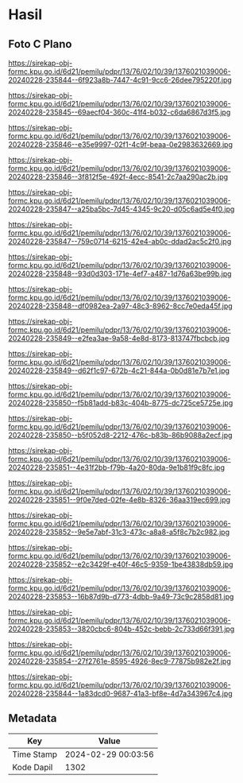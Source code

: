 # Hasil

## Foto C Plano

https://sirekap-obj-formc.kpu.go.id/6d21/pemilu/pdpr/13/76/02/10/39/1376021039006-20240228-235844--6f923a8b-7447-4c91-9cc6-26dee795220f.jpg

https://sirekap-obj-formc.kpu.go.id/6d21/pemilu/pdpr/13/76/02/10/39/1376021039006-20240228-235845--69aecf04-360c-41f4-b032-c6da6867d3f5.jpg

https://sirekap-obj-formc.kpu.go.id/6d21/pemilu/pdpr/13/76/02/10/39/1376021039006-20240228-235846--e35e9997-02f1-4c9f-beaa-0e2983632669.jpg

https://sirekap-obj-formc.kpu.go.id/6d21/pemilu/pdpr/13/76/02/10/39/1376021039006-20240228-235846--3f812f5e-492f-4ecc-8541-2c7aa290ac2b.jpg

https://sirekap-obj-formc.kpu.go.id/6d21/pemilu/pdpr/13/76/02/10/39/1376021039006-20240228-235847--a25ba5bc-7d45-4345-9c20-d05c6ad5e4f0.jpg

https://sirekap-obj-formc.kpu.go.id/6d21/pemilu/pdpr/13/76/02/10/39/1376021039006-20240228-235847--759c0714-6215-42e4-ab0c-ddad2ac5c2f0.jpg

https://sirekap-obj-formc.kpu.go.id/6d21/pemilu/pdpr/13/76/02/10/39/1376021039006-20240228-235848--93d0d303-171e-4ef7-a487-1d76a63be99b.jpg

https://sirekap-obj-formc.kpu.go.id/6d21/pemilu/pdpr/13/76/02/10/39/1376021039006-20240228-235848--df0982ea-2a97-48c3-8962-8cc7e0eda45f.jpg

https://sirekap-obj-formc.kpu.go.id/6d21/pemilu/pdpr/13/76/02/10/39/1376021039006-20240228-235849--e2fea3ae-9a58-4e8d-8173-813747fbcbcb.jpg

https://sirekap-obj-formc.kpu.go.id/6d21/pemilu/pdpr/13/76/02/10/39/1376021039006-20240228-235849--d62f1c97-672b-4c21-844a-0b0d81e7b7e1.jpg

https://sirekap-obj-formc.kpu.go.id/6d21/pemilu/pdpr/13/76/02/10/39/1376021039006-20240228-235850--f5b81add-b83c-404b-8775-dc725ce5725e.jpg

https://sirekap-obj-formc.kpu.go.id/6d21/pemilu/pdpr/13/76/02/10/39/1376021039006-20240228-235850--b5f052d8-2212-476c-b83b-86b9088a2ecf.jpg

https://sirekap-obj-formc.kpu.go.id/6d21/pemilu/pdpr/13/76/02/10/39/1376021039006-20240228-235851--4e31f2bb-f79b-4a20-80da-9e1b81f9c8fc.jpg

https://sirekap-obj-formc.kpu.go.id/6d21/pemilu/pdpr/13/76/02/10/39/1376021039006-20240228-235851--9f0e7ded-02fe-4e8b-8326-36aa319ec699.jpg

https://sirekap-obj-formc.kpu.go.id/6d21/pemilu/pdpr/13/76/02/10/39/1376021039006-20240228-235852--9e5e7abf-31c3-473c-a8a8-a5f8c7b2c982.jpg

https://sirekap-obj-formc.kpu.go.id/6d21/pemilu/pdpr/13/76/02/10/39/1376021039006-20240228-235852--e2c3429f-e40f-46c5-9359-1be43838db59.jpg

https://sirekap-obj-formc.kpu.go.id/6d21/pemilu/pdpr/13/76/02/10/39/1376021039006-20240228-235853--16b87d9b-d773-4dbb-9a49-73c9c2858d81.jpg

https://sirekap-obj-formc.kpu.go.id/6d21/pemilu/pdpr/13/76/02/10/39/1376021039006-20240228-235853--3820cbc6-804b-452c-bebb-2c733d66f391.jpg

https://sirekap-obj-formc.kpu.go.id/6d21/pemilu/pdpr/13/76/02/10/39/1376021039006-20240228-235854--27f2761e-8595-4926-8ec9-77875b982e2f.jpg

https://sirekap-obj-formc.kpu.go.id/6d21/pemilu/pdpr/13/76/02/10/39/1376021039006-20240228-235844--1a83dcd0-9687-41a3-bf8e-4d7a343967c4.jpg


## Metadata

| Key        | Value               |
| ---------- | ------------------- |
| Time Stamp | 2024-02-29 00:03:56 |
| Kode Dapil | 1302                |



